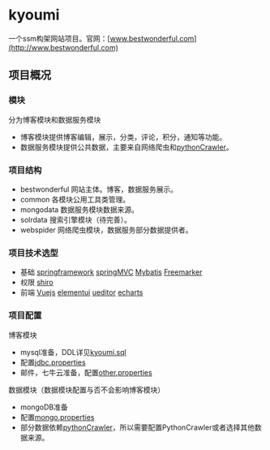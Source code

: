 # kyoumi
一个ssm构架网站项目。官网：[www.bestwonderful.com](http://www.bestwonderful.com)

## 项目概况

### 模块
分为博客模块和数据服务模块
- 博客模块提供博客编辑，展示，分类，评论，积分，通知等功能。
- 数据服务模块提供公共数据，主要来自网络爬虫和[pythonCrawler](https://github.com/whttony0000/pythonCrawler)。

### 项目结构
- bestwonderful 网站主体。博客，数据服务展示。
- common 各模块公用工具类管理。
- mongodata 数据服务模块数据来源。
- solrdata 搜索引擎模块（待完善）。
- webspider 网络爬虫模块，数据服务部分数据提供者。

### 项目技术选型
- 基础 [springframework](https://spring.io/) [springMVC](https://spring.io/guides/gs/serving-web-content/) [Mybatis](http://www.mybatis.org/mybatis-3/getting-started.html) [Freemarker](https://freemarker.apache.org/)
- 权限 [shiro](https://shiro.apache.org/)
- 前端 [Vuejs](https://vuejs.org/) [elementui](http://element-cn.eleme.io/#/en-US/component/installation) [ueditor](http://ueditor.baidu.com/website/) [echarts](http://echarts.baidu.com/)

### 项目配置
博客模块
- mysql准备，DDL详见[kyoumi.sql](https://github.com/whttony0000/kyoumi/blob/master/docs/kyoumi.sql)
- 配置[jdbc.properties](https://github.com/whttony0000/kyoumi/blob/master/bestwonderful/src/main/resources/conf/dev/jdbc.properties)
- 邮件，七牛云准备，配置[other.properties](https://github.com/whttony0000/kyoumi/blob/master/bestwonderful/src/main/resources/conf/dev/other.properties)

数据模块（数据模块配置与否不会影响博客模块）
- mongoDB准备
- 配置[mongo.properties](https://github.com/whttony0000/kyoumi/blob/master/bestwonderful/src/main/resources/conf/dev/other.properties)
- 部分数据依赖[pythonCrawler](https://github.com/whttony0000/pythonCrawler)，所以需要配置PythonCrawler或者选择其他数据来源。








